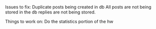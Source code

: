 Issues to fix:
    Duplicate posts being created in db
    All posts are not being stored in the db
    replies are not being stored.

Things to work on:
    Do the statistics portion of the hw